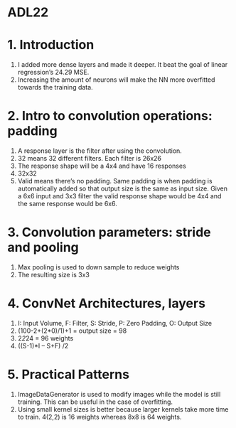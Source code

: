 # ADL22

# 1. Introduction
  1. I added more dense layers and made it deeper. It beat the goal of linear regression’s 24.29 MSE.  
  2. Increasing the amount of neurons will make the NN more overfitted towards the training data.

# 2. Intro to convolution operations: padding
  1.	A response layer is the filter after using the convolution.  
  2.	32 means 32 different filters. Each filter is 26x26 
  3.	The response shape will be a 4x4 and have 16 responses
  4.	32x32 
  5.	Valid means there’s no padding. Same padding is when padding is automatically added so that output size is the same as input size. Given a 6x6 input and 3x3 filter       the valid response shape would be 4x4 and the same response would be 6x6. 
# 3. Convolution parameters: stride and pooling
  1.	Max pooling is used to down sample to reduce weights
  2.	The resulting size is 3x3 

# 4. ConvNet Architectures, layers
  1.	I: Input Volume, F: Filter, S: Stride, P: Zero Padding, O: Output Size
  2.	(100-2+(2*0)/1)+1 =  output size = 98
  3.	2*2*24 = 96 weights
  4.	((S-1)*I – S+F) /2
 
# 5. Practical Patterns
  1.	ImageDataGenerator is used to modify images while the model is still training. This can be useful in the case of overfitting. 
  2.	Using small kernel sizes is better because larger kernels take more time to train. 4(2,2) is 16 weights whereas 8x8 is 64 weights. 
 



	


